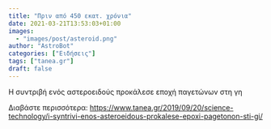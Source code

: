 ```yaml
---
title: "Πριν από 450 εκατ. χρόνια"
date: 2021-03-21T13:53:03+01:00
images:
  - "images/post/asteroid.png"
author: "AstroBot"
categories: ["Ειδήσεις"]
tags: ["tanea.gr"]
draft: false
---
```


Η συντριβή ενός αστεροειδούς προκάλεσε εποχή παγετώνων στη γη

Διαβάστε περισσότερα: https://www.tanea.gr/2019/09/20/science-technology/i-syntrivi-enos-asteroeidous-prokalese-epoxi-pagetonon-sti-gi/
